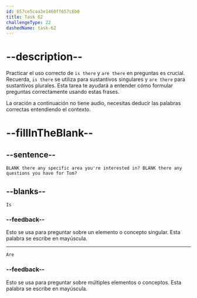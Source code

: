 ```yaml
---
id: 657ce5caa3e1460ff657c6b0
title: Task 62
challengeType: 22
dashedName: task-62
---
```


# --description--

Practicar el uso correcto de `is there` y `are there` en preguntas es crucial. Recuerda, `is there` se utiliza para sustantivos singulares y `are there` para sustantivos plurales. Esta tarea te ayudará a entender cómo formular preguntas correctamente usando estas frases.

La oración a continuación no tiene audio, necesitas deducir las palabras correctas entendiendo el contexto.

# --fillInTheBlank--

## --sentence--

`BLANK there any specific area you're interested in? BLANK there any questions you have for Tom?`

## --blanks--

`Is`

### --feedback--

Esto se usa para preguntar sobre un elemento o concepto singular. Esta palabra se escribe en mayúscula.

---

`Are`

### --feedback--

Esto se usa para preguntar sobre múltiples elementos o conceptos. Esta palabra se escribe en mayúscula.
